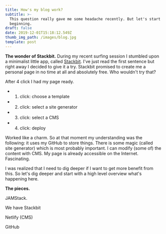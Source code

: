 ```yaml
---
title: How's my blog work?
subtitle: >-
  This question really gave me some headache recently. But let's start at the
  beginning.
draft: false
date: 2019-12-01T15:18:12.549Z
thumb_img_path: /images/blog.jpg
template: post
---
```

**The wonder of Stackbit.** During my recent surfing session I stumbled upon a minimalist little app, called [Stackbit](https://www.stackbit.com/). I've just read the first sentence but right away I decided to give it a try. Stackbit promised to create me a personal page in no time at all and absolutely free. Who wouldn't try that? 

After 4 click I had my page ready.

* 1. click: choose a template
* 2. click: select a site generator
* 3. click: select a CMS
* 4. click: deploy

Worked like a charm. So at that moment my understanding was the following: it uses my GitHub to store things. There is some magic (called site generator) which is most probably important. I can modify (some of) the content with CMS. My page is already accessible on the Internet. Fascinating.

I was realized that I need to dig deeper if I want to get more benefit from this. So let's dig deeper and start with a high level overview what's happening here.



**The pieces.**

JAMStack.

We have Stackbit 

Netlify (CMS)

GitHub
